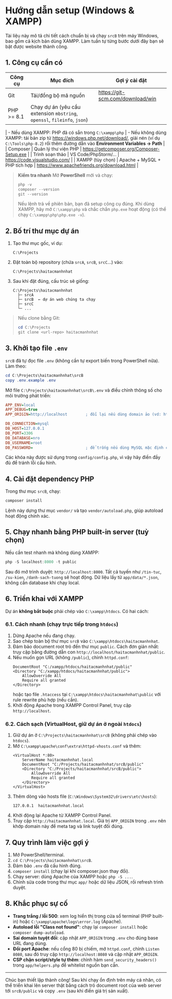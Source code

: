 # Hướng dẫn setup (Windows & XAMPP)

Tài liệu này mô tả chi tiết cách chuẩn bị và chạy `srcB` trên máy Windows, bao gồm cả kịch bản dùng XAMPP. Làm tuần tự từng bước dưới đây bạn sẽ bật được website thành công.

## 1. Công cụ cần có

| Công cụ    | Mục đích                                                                 | Gợi ý cài đặt                    |
| ---------- | ------------------------------------------------------------------------ | -------------------------------- |
| Git        | Tải/đồng bộ mã nguồn                                                     | https://git-scm.com/download/win |
| PHP >= 8.1 | Chạy dự án (yêu cầu extension `mbstring`, `openssl`, `fileinfo`, `json`) |

| - Nếu dùng XAMPP: PHP đã có sẵn trong `C:\xampp\php`
| - Nếu không dùng XAMPP: tải bản zip từ https://windows.php.net/download/, giải nén (ví dụ `C:\Tools\php-8.2`) rồi thêm đường dẫn vào **Environment Variables → Path** |
| Composer | Quản lý thư viện PHP | https://getcomposer.org/Composer-Setup.exe |
| Trình soạn thảo | VS Code/PhpStorm/... | https://code.visualstudio.com/ |
| XAMPP (tùy chọn) | Apache + MySQL + PHP tích hợp | https://www.apachefriends.org/download.html |

> **Kiểm tra nhanh**
> Mở **PowerShell** mới và chạy:
>
> ```powershell
> php -v
> composer --version
> git --version
> ```
>
> Nếu lệnh trả về phiên bản, bạn đã setup công cụ đúng. Khi dùng XAMPP, hãy mở `C:\xampp\php` và chắc chắn `php.exe` hoạt động (có thể chạy `C:\xampp\php\php.exe -v`).

## 2. Bố trí thư mục dự án

1. Tạo thư mục gốc, ví dụ:
   ```
   C:\Projects
   ```
2. Đặt toàn bộ repository (chứa `srcA`, `srcB`, `srcC`…) vào:
   ```
   C:\Projects\haitacmanhnhat
   ```
3. Sau khi đặt đúng, cấu trúc sẽ giống:
   ```
   C:\Projects\haitacmanhnhat
     ├─ srcA
     ├─ srcB  ← dự án web chúng ta chạy
     ├─ srcC
     └─ ...
   ```

> Nếu clone bằng Git:
>
> ```powershell
> cd C:\Projects
> git clone <url-repo> haitacmanhnhat
> ```

## 3. Khởi tạo file `.env`

`srcB` đã tự đọc file `.env` (không cần tự export biến trong PowerShell nữa). Làm theo:

```powershell
cd C:\Projects\haitacmanhnhat\srcB
copy .env.example .env
```

Mở file `C:\Projects\haitacmanhnhat\srcB\.env` và điều chỉnh thông số cho môi trường phát triển:

```ini
APP_ENV=local
APP_DEBUG=true
APP_ORIGIN=http://localhost        ; đổi lại nếu dùng domain ảo (vd: http://haitacmanhnhat.local)

DB_CONNECTION=mysql
DB_HOST=127.0.0.1
DB_PORT=3306
DB_DATABASE=nro
DB_USERNAME=root
DB_PASSWORD=                       ; để trống nếu dùng MySQL mặc định của XAMPP
```

Các khóa này được sử dụng trong `config/config.php`, vì vậy hãy điền đầy đủ để tránh lỗi cấu hình.

## 4. Cài đặt dependency PHP

Trong thư mục `srcB`, chạy:

```powershell
composer install
```

Lệnh này dựng thư mục `vendor/` và tạo `vendor/autoload.php`, giúp autoload hoạt động chính xác.

## 5. Chạy nhanh bằng PHP built-in server (tuỳ chọn)

Nếu cần test nhanh mà không dùng XAMPP:

```powershell
php -S localhost:8000 -t public
```

Sau đó mở trình duyệt: `http://localhost:8000`. Tất cả tuyến như `/tin-tuc`, `/su-kien`, `/danh-sach-tuong` sẽ hoạt động. Dữ liệu lấy từ `app/data/*.json`, không cần database khi chạy local.

## 6. Triển khai với XAMPP

Dự án **không bắt buộc** phải chép vào `C:\xampp\htdocs`. Có hai cách:

### 6.1. Cách nhanh (chạy trực tiếp trong `htdocs`)

1. Dừng Apache nếu đang chạy.
2. Sao chép toàn bộ thư mục `srcB` vào `C:\xampp\htdocs\haitacmanhnhat`.
3. Đảm bảo document root trỏ đến thư mục `public`. Cách đơn giản nhất: truy cập bằng đường dẫn con
   `http://localhost/haitacmanhnhat/public`.
4. Nếu muốn gọn URL (không `/public`), chỉnh `httpd.conf`:
   ```
   DocumentRoot "C:/xampp/htdocs/haitacmanhnhat/public"
   <Directory "C:/xampp/htdocs/haitacmanhnhat/public">
       AllowOverride All
       Require all granted
   </Directory>
   ```
   hoặc tạo file `.htaccess` tại `C:\xampp\htdocs\haitacmanhnhat\public` với rule rewrite phù hợp (nếu cần).
5. Khởi động Apache trong XAMPP Control Panel, truy cập `http://localhost`.

### 6.2. Cách sạch (VirtualHost, giữ dự án ở ngoài `htdocs`)

1. Giữ dự án ở `C:\Projects\haitacmanhnhat\srcB` (không phải chép vào `htdocs`).
2. Mở `C:\xampp\apache\conf\extra\httpd-vhosts.conf` và thêm:
   ```apacheconf
   <VirtualHost *:80>
       ServerName haitacmanhnhat.local
       DocumentRoot "C:/Projects/haitacmanhnhat/srcB/public"
       <Directory "C:/Projects/haitacmanhnhat/srcB/public">
           AllowOverride All
           Require all granted
       </Directory>
   </VirtualHost>
   ```
3. Thêm dòng vào hosts file (`C:\Windows\System32\drivers\etc\hosts`):
   ```
   127.0.0.1  haitacmanhnhat.local
   ```
4. Khởi động lại Apache từ XAMPP Control Panel.
5. Truy cập `http://haitacmanhnhat.local`. Giá trị `APP_ORIGIN` trong `.env` nên khớp domain này để meta tag và link tuyệt đối đúng.

## 7. Quy trình làm việc gợi ý

1. Mở PowerShell/terminal.
2. `cd C:\Projects\haitacmanhnhat\srcB`.
3. Đảm bảo `.env` đã cấu hình đúng.
4. `composer install` (chạy lại khi composer.json thay đổi).
5. Chạy server: dùng Apache của XAMPP hoặc `php -S ...`.
6. Chỉnh sửa code trong thư mục `app/` hoặc dữ liệu JSON, rồi refresh trình duyệt.

## 8. Khắc phục sự cố

- **Trang trắng / lỗi 500**: xem log hiển thị trong cửa sổ terminal (PHP built-in) hoặc `C:\xampp\apache\logs\error.log` (Apache).
- **Autoload lỗi "Class not found"**: chạy lại `composer install` hoặc `composer dump-autoload`.
- **Sai domain tuyệt đối**: cập nhật `APP_ORIGIN` trong `.env` cho đúng base URL đang dùng.
- **Đổi port Apache**: nếu cổng 80 bị chiếm, mở `httpd.conf`, chỉnh `Listen 8080`, sau đó truy cập `http://localhost:8080` và cập nhật `APP_ORIGIN`.
- **CSP chặn script/style tự thêm**: chỉnh hàm `send_security_headers()` trong `app/helpers.php` để whitelist nguồn bạn cần.

---

Chúc bạn thiết lập thành công! Sau khi chạy ổn định trên máy cá nhân, có thể triển khai lên server thật bằng cách trỏ document root của web server tới `srcB/public` và copy `.env` (sau khi điền giá trị sản xuất).
